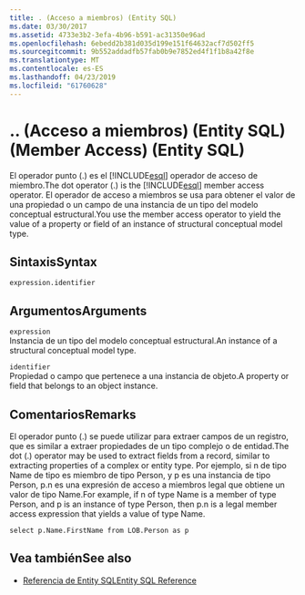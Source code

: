 ```yaml
---
title: . (Acceso a miembros) (Entity SQL)
ms.date: 03/30/2017
ms.assetid: 4733e3b2-3efa-4b96-b591-ac31350e96ad
ms.openlocfilehash: 6ebedd2b381d035d199e151f64632acf7d502ff5
ms.sourcegitcommit: 9b552addadfb57fab0b9e7852ed4f1f1b8a42f8e
ms.translationtype: MT
ms.contentlocale: es-ES
ms.lasthandoff: 04/23/2019
ms.locfileid: "61760628"
---
```

# <a name="-member-access-entity-sql"></a><span data-ttu-id="a0743-103">.</span><span class="sxs-lookup"><span data-stu-id="a0743-103">.</span></span> <span data-ttu-id="a0743-104">(Acceso a miembros) (Entity SQL)</span><span class="sxs-lookup"><span data-stu-id="a0743-104">(Member Access) (Entity SQL)</span></span>
<span data-ttu-id="a0743-105">El operador punto (.) es el [!INCLUDE[esql](../../../../../../includes/esql-md.md)] operador de acceso de miembro.</span><span class="sxs-lookup"><span data-stu-id="a0743-105">The dot operator (.) is the [!INCLUDE[esql](../../../../../../includes/esql-md.md)] member access operator.</span></span> <span data-ttu-id="a0743-106">El operador de acceso a miembros se usa para obtener el valor de una propiedad o un campo de una instancia de un tipo del modelo conceptual estructural.</span><span class="sxs-lookup"><span data-stu-id="a0743-106">You use the member access operator to yield the value of a property or field of an instance of structural conceptual model type.</span></span>  
  
## <a name="syntax"></a><span data-ttu-id="a0743-107">Sintaxis</span><span class="sxs-lookup"><span data-stu-id="a0743-107">Syntax</span></span>  
  
```  
expression.identifier  
```  
  
## <a name="arguments"></a><span data-ttu-id="a0743-108">Argumentos</span><span class="sxs-lookup"><span data-stu-id="a0743-108">Arguments</span></span>  
 `expression`  
 <span data-ttu-id="a0743-109">Instancia de un tipo del modelo conceptual estructural.</span><span class="sxs-lookup"><span data-stu-id="a0743-109">An instance of a structural conceptual model type.</span></span>  
  
 `identifier`  
 <span data-ttu-id="a0743-110">Propiedad o campo que pertenece a una instancia de objeto.</span><span class="sxs-lookup"><span data-stu-id="a0743-110">A property or field that belongs to an object instance.</span></span>  
  
## <a name="remarks"></a><span data-ttu-id="a0743-111">Comentarios</span><span class="sxs-lookup"><span data-stu-id="a0743-111">Remarks</span></span>  
 <span data-ttu-id="a0743-112">El operador punto (.) se puede utilizar para extraer campos de un registro, que es similar a extraer propiedades de un tipo complejo o de entidad.</span><span class="sxs-lookup"><span data-stu-id="a0743-112">The dot (.) operator may be used to extract fields from a record, similar to extracting properties of a complex or entity type.</span></span> <span data-ttu-id="a0743-113">Por ejemplo, si n de tipo Name de tipo es miembro de tipo Person, y p es una instancia de tipo Person, p.n es una expresión de acceso a miembros legal que obtiene un valor de tipo Name.</span><span class="sxs-lookup"><span data-stu-id="a0743-113">For example, if n of type Name is a member of type Person, and p is an instance of type Person, then p.n is a legal member access expression that yields a value of type Name.</span></span>  
  
 `select p.Name.FirstName from LOB.Person as p`  
  
## <a name="see-also"></a><span data-ttu-id="a0743-114">Vea también</span><span class="sxs-lookup"><span data-stu-id="a0743-114">See also</span></span>

- [<span data-ttu-id="a0743-115">Referencia de Entity SQL</span><span class="sxs-lookup"><span data-stu-id="a0743-115">Entity SQL Reference</span></span>](../../../../../../docs/framework/data/adonet/ef/language-reference/entity-sql-reference.md)
